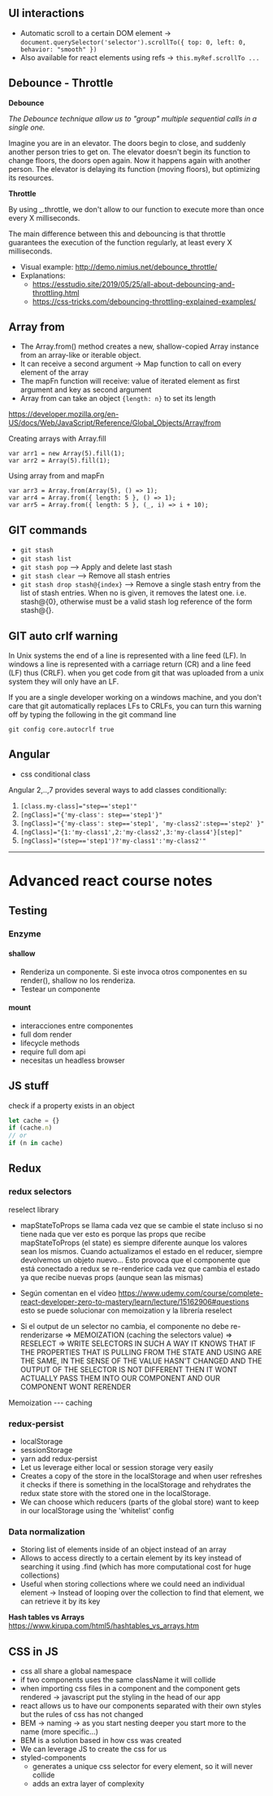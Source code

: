 ## UI interactions

- Automatic scroll to a certain DOM element -> `document.querySelector('selector').scrollTo({ top: 0, left: 0, behavior: "smooth" })`
- Also available for react elements using refs -> `this.myRef.scrollTo ...`


## Debounce - Throttle

**Debounce**

*The Debounce technique allow us to "group" multiple sequential calls in a single one.*

Imagine you are in an elevator. The doors begin to close, and suddenly another person tries to get on. The elevator doesn't begin its function to change floors, the doors open again. Now it happens again with another person. The elevator is delaying its function (moving floors), but optimizing its resources.


**Throttle**

By using _.throttle, we don't allow to our function to execute more than once every X milliseconds.

The main difference between this and debouncing is that throttle guarantees the execution of the function regularly, at least every X milliseconds.


- Visual example: http://demo.nimius.net/debounce_throttle/
- Explanations: 
  - https://esstudio.site/2019/05/25/all-about-debouncing-and-throttling.html 
  - https://css-tricks.com/debouncing-throttling-explained-examples/

## Array from

- The Array.from() method creates a new, shallow-copied Array instance from an array-like or iterable object.
- It can receive a second argument -> Map function to call on every element of the array
- The mapFn function will receive: value of iterated element as first argument and key as second argument
- Array from can take an object `{length: n}` to set its length

https://developer.mozilla.org/en-US/docs/Web/JavaScript/Reference/Global_Objects/Array/from

Creating arrays with Array.fill

```
var arr1 = new Array(5).fill(1);
var arr2 = Array(5).fill(1);
```

Using array from and mapFn

```
var arr3 = Array.from(Array(5), () => 1);
var arr4 = Array.from({ length: 5 }, () => 1);
var arr5 = Array.from({ length: 5 }, (_, i) => i + 10);
```

## GIT commands

- `git stash`
- `git stash list`
- `git stash pop` --> Apply and delete last stash
- `git stash clear` --> Remove all stash entries
- `git stash drop stash@{index}` --> Remove a single stash entry from the list of stash entries. When no <stash> is given, it removes the latest one. i.e. stash@{0}, otherwise <stash> must be a valid stash log reference of the form stash@{<revision>}.

## GIT auto crlf warning

In Unix systems the end of a line is represented with a line feed (LF). In windows a line is represented with a carriage return (CR) and a line feed (LF) thus (CRLF). when you get code from git that was uploaded from a unix system they will only have an LF.

If you are a single developer working on a windows machine, and you don't care that git automatically replaces LFs to CRLFs, you can turn this warning off by typing the following in the git command line

`git config core.autocrlf true`

## Angular

- css conditional class

Angular 2,..,7 provides several ways to add classes conditionally:

1. `[class.my-class]="step=='step1'"`
2. `[ngClass]="{'my-class': step=='step1'}"`
3. `[ngClass]="{'my-class': step=='step1', 'my-class2':step=='step2' }"`
4. `[ngClass]="{1:'my-class1',2:'my-class2',3:'my-class4'}[step]"`
5. `[ngClass]="(step=='step1')?'my-class1':'my-class2'"`

---

# Advanced react course notes

## Testing

### Enzyme

#### shallow

- Renderiza un componente. Si este invoca otros componentes en su render(), shallow no los renderiza.
- Testear un componente

#### mount

- interacciones entre componentes
- full dom render
- lifecycle methods
- require full dom api
- necesitas un headless browser

## JS stuff

check if a property exists in an object
```javascript
let cache = {}
if (cache.n)
// or
if (n in cache)
```

## Redux

### redux selectors
reselect library

- mapStateToProps se llama cada vez que se cambie el state incluso si no tiene nada que ver
esto es porque las props que recibe mapStateToProps (el state) es siempre diferente 
aunque los valores sean los mismos.
Cuando actualizamos el estado en el reducer, siempre devolvemos un objeto nuevo...
Esto provoca que el componente que está conectado a redux se re-renderice cada vez que cambia
el estado ya que recibe nuevas props (aunque sean las mismas)

- Según comentan en el vídeo https://www.udemy.com/course/complete-react-developer-zero-to-mastery/learn/lecture/15162906#questions
esto se puede solucionar con memoization y la librería reselect

- Si el output de un selector no cambia, el componente no debe re-renderizarse => MEMOIZATION (caching the selectors value) => RESELECT => WRITE SELECTORS IN SUCH A WAY IT KNOWS THAT IF THE PROPERTIES THAT IS PULLING FROM THE STATE AND USING ARE THE SAME, IN THE SENSE OF THE VALUE HASN'T CHANGED AND THE OUTPUT OF THE SELECTOR IS NOT DIFFERENT THEN IT WONT ACTUALLY PASS THEM INTO OUR COMPONENT AND OUR COMPONENT WONT RERENDER

Memoization --- caching

### redux-persist

- localStorage
- sessionStorage
- yarn add redux-persist
- Let us leverage either local or session storage very easily
- Creates a copy of the store in the localStorage and when user refreshes it checks if there is something in the localStorage and rehydrates the redux state store with the stored one in the localStorage. 
- We can choose which reducers (parts of the global store) want to keep in our localStorage using the 'whitelist' config

### Data normalization

- Storing list of elements inside of an object instead of an array
- Allows to access directly to a certain element by its key instead of searching it using .find (which has more computational cost for huge collections)
- Useful when storing collections where we could need an individual element -> Instead of looping over the collection to find that element, we can retrieve it by its key


**Hash tables vs Arrays**
https://www.kirupa.com/html5/hashtables_vs_arrays.htm


## CSS in JS

- css all share a global namespace
- if two components uses the same className it will collide
- when importing css files in a component and the component gets rendered -> javascript put the styling in the head of our app
- react allows us to have our components separated with their own styles but the rules of css has not changed
- BEM -> naming -> as you start nesting deeper you start more to the name (more specific...)
- BEM is a solution based in how css was created
- We can leverage JS to create the css for us
- styled-components
	- generates a unique css selector for every element, so it will never collide
	- adds an extra layer of complexity
